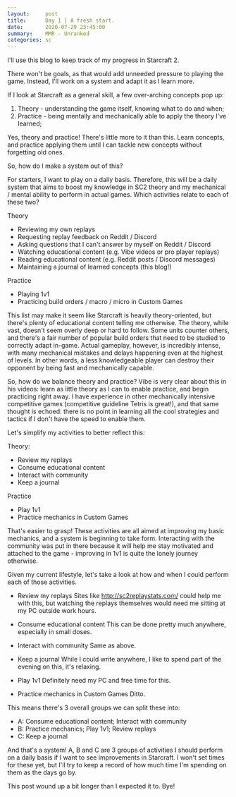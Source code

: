 ```yaml
---
layout:     post
title:      Day 1 | A fresh start.
date:       2020-07-29 23:45:00
summary:    MMR - Unranked
categories: sc
---
```


I'll use this blog to keep track of my progress in Starcraft 2. 

There won't be goals, as that would add unneeded pressure to playing the game. Instead, I'll work on a system and adapt it as I learn more.

If I look at Starcraft as a general skill, a few over-arching concepts pop up:

1. Theory - understanding the game itself, knowing what to do and when;
2. Practice - being mentally and mechanically able to apply the theory I've learned;

Yes, theory and practice! There's little more to it than this. Learn concepts, and practice applying them until I can tackle new concepts without forgetting old ones.

So, how do I make a system out of this? 

For starters, I want to play on a daily basis. Therefore, this will be a daily system that aims to boost my knowledge in SC2 theory and my mechanical / mental ability to perform in actual games. Which activities relate to each of these two?

Theory
- Reviewing my own replays
- Requesting replay feedback on Reddit / Discord
- Asking questions that I can't answer by myself on Reddit / Discord
- Watching educational content (e.g. Vibe videos or pro player replays)
- Reading educational content (e.g. Reddit posts / Discord messages)
- Maintaining a journal of learned concepts (this blog!)

Practice
- Playing 1v1
- Practicing build orders / macro / micro in Custom Games

This list may make it seem like Starcraft is heavily theory-oriented, but there's plenty of educational content telling me otherwise. The theory, while vast, doesn't seem overly deep or hard to follow. Some units counter others, and there's a fair number of popular build orders that need to be studied to correctly adapt in-game. Actual gameplay, however, is incredibly intense, with many mechanical mistakes and delays happening even at the highest of levels. In other words, a less knowledgeable player can destroy their opponent by being fast and mechanically capable.

So, how do we balance theory and practice? Vibe is very clear about this in his videos: learn as little theory as I can to enable practice, and begin practicing right away. I have experience in other mechanically intensive competitive games (competitive guideline Tetris is great!), and that same thought is echoed: there is no point in learning all the cool strategies and tactics if I don't have the speed to enable them.

Let's simplify my activities to better reflect this:

Theory:
- Review my replays
- Consume educational content
- Interact with community
- Keep a journal

Practice
- Play 1v1
- Practice mechanics in Custom Games

That's easier to grasp! These activities are all aimed at improving my basic mechanics, and a system is beginning to take form. Interacting with the community was put in there because it will help me stay motivated and attached to the game - improving in 1v1 is quite the lonely journey otherwise.

Given my current lifestyle, let's take a look at how and when I could perform each of those activities.

- Review my replays
Sites like http://sc2replaystats.com/ could help me with this, but watching the replays themselves would need me sitting at my PC outside work hours.

- Consume educational content
This can be done pretty much anywhere, especially in small doses.

- Interact with community
Same as above.

- Keep a journal
While I could write anywhere, I like to spend part of the evening on this, it's relaxing.

- Play 1v1
Definitely need my PC and free time for this.

- Practice mechanics in Custom Games
Ditto.

This means there's 3 overall groups we can split these into:
- A: Consume educational content; Interact with community
- B: Practice mechanics; Play 1v1; Review replays
- C: Keep a journal

And that's a system! A, B and C are 3 groups of activities I should perform on a daily basis if I want to see improvements in Starcraft. I won't set times for these yet, but I'll try to keep a record of how much time I'm spending on them as the days go by.

This post wound up a bit longer than I expected it to. Bye!